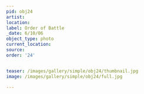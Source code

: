 ```yaml
---
pid: obj24
artist: 
location: 
label: Order of Battle
_date: 6/10/06
object_type: photo
current_location: 
source: 
order: '24'


teaser: /images/gallery/simple/obj24/thumbnail.jpg
image: /images/gallery/simple/obj24/full.jpg
 
---
```


